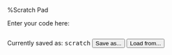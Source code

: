 %Scratch Pad

<script>
    saveAs = function() {
        var editor = $(".CodeMirror")[0].CodeMirror
        var name = prompt("Please enter a name", editor.exerciseName.split('.').pop())
        
        var chapterName = _(location.href.split("/")).last().replace(".html","").split("#")[0];
        var exerciseName = [chapterName, name].join(".")
        editor.id = exerciseName
        editor.exerciseName = exerciseName
        
        var newCode = editor.getValue(),
        newEngine = editor.engine;
        
        // unset editor.codeId
        editor.codeId = false;
        
        // asynchronously POST church code to /code/{exercise_name}
        $.ajax({
               type: "POST",
               url: "/code/" + exerciseName,
               data: {
               'code': newCode,
               'engine': newEngine,
               'isRevert': null,
               'csrfmiddlewaretoken': Cookies.get('csrftoken')
               },
               success: function(codeId) {
               console.log("POST to /code/" + exerciseName + ": success");
               editor.codeId = codeId;
               editor.exerciseName = exerciseName
               $("#displayname").text(exerciseName.split('.').pop());
               },
               error: function() {
               console.log("POST to /code/" + exerciseName + ": failure");
               }
               });
    }

loadFrom = function() {
    var editor = $(".CodeMirror")[0].CodeMirror
    var name = prompt("Please enter the saved name", editor.exerciseName.split('.').pop())
    
    var chapterName = _(location.href.split("/")).last().replace(".html","").split("#")[0];
    var exerciseName = [chapterName, name].join(".")
    
    $.ajax({
           url: "/code/" + exerciseName,
           success: function(json) {
//           // overwrite defaults
//           _(editor.options).extend({
//                                   text: json.code,
//                                   engine: json.engine
//                                   });
           editor.setValue(json.code)
           editor.exerciseName = exerciseName
           $("#displayname").text(exerciseName.split('.').pop());
           },
           error: function() {
           console.log("failure loading exercise " + exerciseName + ", using default");
           }
           });
           
}
</script>



Enter your code here:

~~~~{data-exercise="scratch"}

~~~~

Currently saved as: <kbd id="displayname">scratch</kbd>
<button type="button" onclick="saveAs();">Save as...</button>
<button type="button" onclick="loadFrom();">Load from...</button>

<!-- would be nice to have list of previously saved code names... -->

